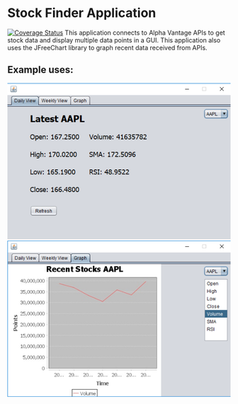 # Stock Finder Application
[![Coverage Status](https://coveralls.io/repos/github/amine-moukrem/StockApp/badge.svg?branch=master)](https://coveralls.io/github/amine-moukrem/StockApp?branch=master)
This application connects to Alpha Vantage APIs to get stock data and display multiple data points in a GUI. This application also uses the JFreeChart library to graph recent data received from APIs.

## Example uses:
![Alt text](example-images/ex-img01.png?raw=true "Example 1")
![Alt text](example-images/ex-img05.png?raw=true "Example 5")
